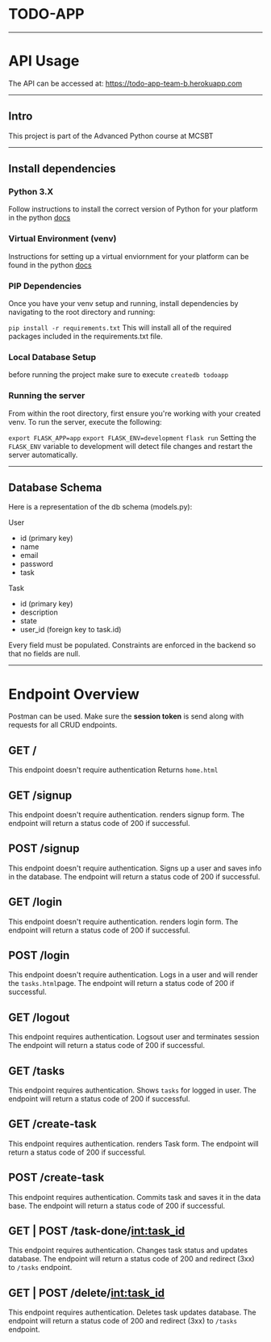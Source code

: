 # TODO-APP
---

# API Usage

The API can be accessed at: https://todo-app-team-b.herokuapp.com

---

## Intro

This project is part of the Advanced Python course at MCSBT

---

## Install dependencies

### Python 3.X

Follow instructions to install the correct version of Python for your platform in the python [docs](https://www.python.org/downloads/)

### Virtual Environment (venv)

Instructions for setting up a virtual enviornment for your platform can be found in the python [docs](https://docs.python.org/3/tutorial/venv.html)

### PIP Dependencies
Once you have your venv setup and running, install dependencies by navigating to the root directory and running:

`pip install -r requirements.txt`
This will install all of the required packages included in the requirements.txt file.

### Local Database Setup

before running the project make sure to execute `createdb todoapp`

### Running the server

From within the root directory, first ensure you're working with your created venv. To run the server, execute the following:

`export FLASK_APP=app`
`export FLASK_ENV=development`
`flask run`
Setting the `FLASK_ENV` variable to development will detect file changes and restart the server automatically.

---

## Database Schema

Here is a representation of the db schema (models.py):


User
- id (primary key)
- name
- email
- password
- task

Task
- id (primary key)
- description
- state
- user_id (foreign key to task.id)

Every field must be populated. Constraints are enforced in the backend so that no fields are null. 

---

# Endpoint Overview

Postman can be used. Make sure the **session token**  is send along with requests for all CRUD endpoints.


## GET /
This endpoint doesn't require authentication
Returns `home.html`

## GET /signup

This endpoint doesn't require authentication.
renders signup form.
The endpoint will return a status code of 200 if successful.

## POST /signup

This endpoint doesn't require authentication.
Signs up a user and saves info in the database.
The endpoint will return a status code of 200 if successful.

## GET /login

This endpoint doesn't require authentication.
renders login form.
The endpoint will return a status code of 200 if successful.

## POST /login

This endpoint doesn't require authentication.
Logs in a user and will render the `tasks.html`page.
The endpoint will return a status code of 200 if successful.

## GET /logout

This endpoint requires authentication.
Logsout user and terminates session
The endpoint will return a status code of 200 if successful.

## GET /tasks

This endpoint requires authentication.
Shows `tasks` for logged in user.
The endpoint will return a status code of 200 if successful.

## GET /create-task

This endpoint requires authentication.
renders Task form.
The endpoint will return a status code of 200 if successful.

## POST /create-task

This endpoint requires authentication.
Commits task and saves it in the data base.
The endpoint will return a status code of 200 if successful.

## GET | POST /task-done/<int:task_id>
This endpoint requires authentication.
Changes task status and updates database.
The endpoint will return a status code of 200 and redirect (3xx) to `/tasks` endpoint.

## GET | POST /delete/<int:task_id>

This endpoint requires authentication.
Deletes task updates database.
The endpoint will return a status code of 200 and redirect (3xx) to `/tasks` endpoint.

